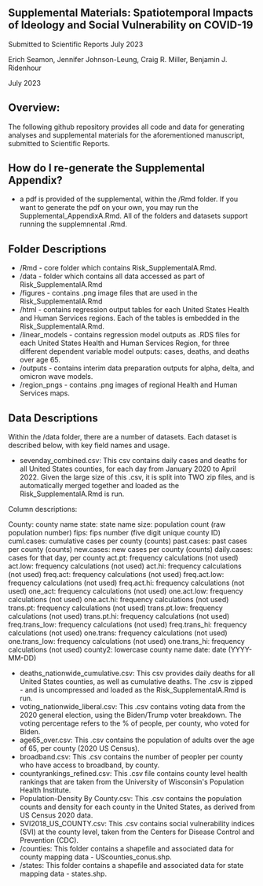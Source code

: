 ## Supplemental Materials: Spatiotemporal Impacts of Ideology and Social Vulnerability on COVID-19

Submitted to Scientific Reports July 2023

Erich Seamon, Jennifer Johnson-Leung, Craig R. Miller, Benjamin J. Ridenhour

July 2023

## Overview:

The following github repository provides all code and data for generating analyses and supplemental materials for the aforementioned manuscript, submitted to Scientific Reports. 

## How do I re-generate the Supplemental Appendix?

- a pdf is provided of the supplemental, within the /Rmd folder.  If you want to generate the pdf on your own, you may run the Supplemental_AppendixA.Rmd.  All of the folders and datasets support running the supplemnental .Rmd.

## Folder Descriptions

- /Rmd  -  core folder which contains Risk_SupplementalA.Rmd.
- /data  - folder which contains all data accessed as part of Risk_SupplementalA.Rmd
- /figures - contains .png image files that are used in the Risk_SupplementalA.Rmd
- /html - contains regression output tables for each United States Health and Human Services regions.  Each of the tables is embedded in the Risk_SupplementalA.Rmd.
- /linear_models - contains regression model outputs as .RDS files for each United States Health and Human Services Region, for three different dependent variable model outputs: cases, deaths, and deaths over age 65.
- /outputs - contains interim data preparation outputs for alpha, delta, and omicron wave models.
- /region_pngs - contains .png images of regional Health and Human Services maps.


## Data Descriptions

Within the /data folder, there are a number of datasets.  Each dataset is described below, with key field names and usage.

- sevenday_combined.csv: This csv contains daily cases and deaths for all United States counties, for each day from January 2020 to April 2022.  Given the large size of this .csv, it is split into TWO zip files, and is automatically merged together and loaded as the Risk_SupplementalA.Rmd is run.

Column descriptions:

County: county name
state: state name
size: population count (raw population number)
fips: fips number (five digit unique county ID)
cuml.cases: cumulative cases per county (counts)
past.cases: past cases per county (counts)
new.cases: new cases per county (counts)
daily.cases: cases for that day, per county
act.pt: frequency calculations (not used)
act.low: frequency calculations (not used)
act.hi: frequency calculations (not used)
freq.act: frequency calculations (not used)
freq.act.low: frequency calculations (not used)
freq.act.hi: frequency calculations (not used)
one_act: frequency calculations (not used)
one.act.low: frequency calculations (not used)
one.act.hi: frequency calculations (not used)
trans.pt: frequency calculations (not used)
trans.pt.low: frequency calculations (not used)
trans.pt.hi: frequency calculations (not used)
freq.trans_low: frequency calculations (not used)
freq.trans_hi: frequency calculations (not used)
one.trans: frequency calculations (not used)
one.trans_low: frequency calculations (not used)
one.trans_hi: frequency calculations (not used)
county2: lowercase county name
date: date (YYYY-MM-DD)



- deaths_nationwide_cumulative.csv: This csv provides daily deaths for all United States counties, as well as cumulative deaths.  The .csv is zipped - and is uncompressed and loaded as the Risk_SupplementalA.Rmd is run.
- voting_nationwide_liberal.csv: This .csv contains voting data from the 2020 general election, using the Biden/Trump voter breakdown.  The voting percentage refers to the % of people, per county, who voted for Biden.
- age65_over.csv: This .csv contains the population of adults over the age of 65, per county (2020 US Census).
- broadband.csv: This .csv contains the number of peopler per county who have access to broadband, by county.
- countyrankings_refined.csv: This .csv file contains county level health rankings that are taken from the University of Wisconsin's Population Health Institute.
- Population-Density By County.csv: This .csv contains the population counts and density for each county in the United States, as derived from US Census 2020 data.
- SVI2018_US_COUNTY.csv: This .csv contains social vulnerability indices (SVI) at the county level, taken from the Centers for Disease Control and Prevention (CDC).
- /counties: This folder contains a shapefile and associated data for county mapping data - UScounties_conus.shp.
- /states: This folder contains a shapefile and associated data for state mapping data - states.shp.

